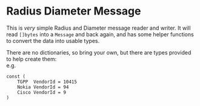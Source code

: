 # Radius Diameter Message
This is *very* simple Radius and Diameter message reader and writer. It will read `[]bytes` into a `Message` and back again, and has some helper functions to convert the data into usable types.  

There are no dictionaries, so bring your own, but there are types provided to help create them:  
e.g.

```
const (
	TGPP  VendorId = 10415
	Nokia VendorId = 94
	Cisco VendorId = 9
)
```
